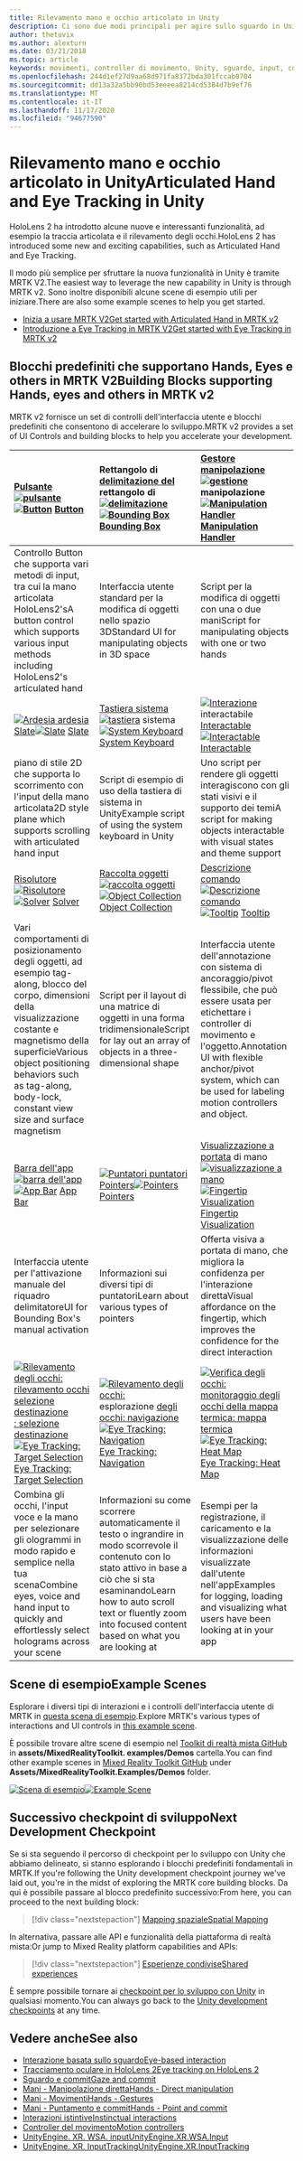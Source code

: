 ```yaml
---
title: Rilevamento mano e occhio articolato in Unity
description: Ci sono due modi principali per agire sullo sguardo in Unity, movimenti della mano e controller di movimento.
author: thetuvix
ms.author: alexturn
ms.date: 03/21/2018
ms.topic: article
keywords: movimenti, controller di movimento, Unity, sguardo, input, cuffie per realtà mista, cuffie di realtà mista di Windows, cuffie per realtà virtuale, MRTK, Toolkit di realtà mista
ms.openlocfilehash: 244d1ef27d9aa68d971fa8372bda301fccab0704
ms.sourcegitcommit: dd13a32a5bb90bd53eeeea8214cd5384d7b9ef76
ms.translationtype: MT
ms.contentlocale: it-IT
ms.lasthandoff: 11/17/2020
ms.locfileid: "94677590"
---
```

# <a name="articulated-hand-and-eye-tracking-in-unity"></a><span data-ttu-id="b3d79-104">Rilevamento mano e occhio articolato in Unity</span><span class="sxs-lookup"><span data-stu-id="b3d79-104">Articulated Hand and Eye Tracking in Unity</span></span>

<span data-ttu-id="b3d79-105">HoloLens 2 ha introdotto alcune nuove e interessanti funzionalità, ad esempio la traccia articolata e il rilevamento degli occhi.</span><span class="sxs-lookup"><span data-stu-id="b3d79-105">HoloLens 2 has introduced some new and exciting capabilities, such as Articulated Hand and Eye Tracking.</span></span>

<span data-ttu-id="b3d79-106">Il modo più semplice per sfruttare la nuova funzionalità in Unity è tramite MRTK V2.</span><span class="sxs-lookup"><span data-stu-id="b3d79-106">The easiest way to leverage the new capability in Unity is through MRTK v2.</span></span> <span data-ttu-id="b3d79-107">Sono inoltre disponibili alcune scene di esempio utili per iniziare.</span><span class="sxs-lookup"><span data-stu-id="b3d79-107">There are also some example scenes to help you get started.</span></span>

* [<span data-ttu-id="b3d79-108">Inizia a usare MRTK V2</span><span class="sxs-lookup"><span data-stu-id="b3d79-108">Get started with Articulated Hand  in MRTK v2</span></span>](https://microsoft.github.io/MixedRealityToolkit-Unity/Documentation/Input/HandTracking.html)
* [<span data-ttu-id="b3d79-109">Introduzione a Eye Tracking in MRTK V2</span><span class="sxs-lookup"><span data-stu-id="b3d79-109">Get started with Eye Tracking in MRTK v2</span></span>](https://microsoft.github.io/MixedRealityToolkit-Unity/Documentation/EyeTracking/EyeTracking_Main.html)

## <a name="building-blocks-supporting-hands-eyes-and-others-in-mrtk-v2"></a><span data-ttu-id="b3d79-110">Blocchi predefiniti che supportano Hands, Eyes e others in MRTK V2</span><span class="sxs-lookup"><span data-stu-id="b3d79-110">Building Blocks supporting Hands, eyes and others in MRTK v2</span></span>

<span data-ttu-id="b3d79-111">MRTK v2 fornisce un set di controlli dell'interfaccia utente e blocchi predefiniti che consentono di accelerare lo sviluppo.</span><span class="sxs-lookup"><span data-stu-id="b3d79-111">MRTK v2 provides a set of UI Controls and building blocks to help you accelerate your development.</span></span>

|  <span data-ttu-id="b3d79-112">[Pulsante](https://microsoft.github.io/MixedRealityToolkit-Unity/Documentation/README_Button.html) [ ![ pulsante](images/MRTK_Button_Main.png)](https://microsoft.github.io/MixedRealityToolkit-Unity/Documentation/README_Button.html)</span><span class="sxs-lookup"><span data-stu-id="b3d79-112">[![Button](images/MRTK_Button_Main.png)](https://microsoft.github.io/MixedRealityToolkit-Unity/Documentation/README_Button.html) [Button](https://microsoft.github.io/MixedRealityToolkit-Unity/Documentation/README_Button.html)</span></span> | <span data-ttu-id="b3d79-113">Rettangolo di [delimitazione del](https://microsoft.github.io/MixedRealityToolkit-Unity/Documentation/README_BoundingBox.html) rettangolo di [ ![ delimitazione](images/MRTK_BoundingBox_Main.png)](https://microsoft.github.io/MixedRealityToolkit-Unity/Documentation/README_BoundingBox.html)</span><span class="sxs-lookup"><span data-stu-id="b3d79-113">[![Bounding Box](images/MRTK_BoundingBox_Main.png)](https://microsoft.github.io/MixedRealityToolkit-Unity/Documentation/README_BoundingBox.html) [Bounding Box](https://microsoft.github.io/MixedRealityToolkit-Unity/Documentation/README_BoundingBox.html)</span></span> | <span data-ttu-id="b3d79-114">[Gestore manipolazione](https://microsoft.github.io/MixedRealityToolkit-Unity/Documentation/README_ManipulationHandler.html) [ ![ gestione](images/MRTK_Manipulation_Main.png)](https://microsoft.github.io/MixedRealityToolkit-Unity/Documentation/README_ManipulationHandler.html) manipolazione</span><span class="sxs-lookup"><span data-stu-id="b3d79-114">[![Manipulation Handler](images/MRTK_Manipulation_Main.png)](https://microsoft.github.io/MixedRealityToolkit-Unity/Documentation/README_ManipulationHandler.html) [Manipulation Handler](https://microsoft.github.io/MixedRealityToolkit-Unity/Documentation/README_ManipulationHandler.html)</span></span> |
|:--- | :--- | :--- |
| <span data-ttu-id="b3d79-115">Controllo Button che supporta vari metodi di input, tra cui la mano articolata HoloLens2's</span><span class="sxs-lookup"><span data-stu-id="b3d79-115">A button control which supports various input methods including HoloLens2's articulated hand</span></span> | <span data-ttu-id="b3d79-116">Interfaccia utente standard per la modifica di oggetti nello spazio 3D</span><span class="sxs-lookup"><span data-stu-id="b3d79-116">Standard UI for manipulating objects in 3D space</span></span> | <span data-ttu-id="b3d79-117">Script per la modifica di oggetti con una o due mani</span><span class="sxs-lookup"><span data-stu-id="b3d79-117">Script for manipulating objects with one or two hands</span></span> |
|  <span data-ttu-id="b3d79-118">[ ![ Ardesia ardesia](images/MRTK_Slate_Main.png)](https://microsoft.github.io/MixedRealityToolkit-Unity/Documentation/README_Slate.html) [Slate](https://microsoft.github.io/MixedRealityToolkit-Unity/Documentation/README_Slate.html)</span><span class="sxs-lookup"><span data-stu-id="b3d79-118">[![Slate](images/MRTK_Slate_Main.png)](https://microsoft.github.io/MixedRealityToolkit-Unity/Documentation/README_Slate.html) [Slate](https://microsoft.github.io/MixedRealityToolkit-Unity/Documentation/README_Slate.html)</span></span> | <span data-ttu-id="b3d79-119">[Tastiera sistema](https://microsoft.github.io/MixedRealityToolkit-Unity/Documentation/README_SystemKeyboard.html) [ ![ tastiera](images/MRTK_SystemKeyboard_Main.png)](https://microsoft.github.io/MixedRealityToolkit-Unity/Documentation/README_SystemKeyboard.html) sistema</span><span class="sxs-lookup"><span data-stu-id="b3d79-119">[![System Keyboard](images/MRTK_SystemKeyboard_Main.png)](https://microsoft.github.io/MixedRealityToolkit-Unity/Documentation/README_SystemKeyboard.html) [System Keyboard](https://microsoft.github.io/MixedRealityToolkit-Unity/Documentation/README_SystemKeyboard.html)</span></span> | <span data-ttu-id="b3d79-120">[ ![ Interazione](images/InteractableExamples.png)](https://microsoft.github.io/MixedRealityToolkit-Unity/Documentation/README_Interactable.html) interactabile [Interactable](https://microsoft.github.io/MixedRealityToolkit-Unity/Documentation/README_Interactable.html)</span><span class="sxs-lookup"><span data-stu-id="b3d79-120">[![Interactable](images/InteractableExamples.png)](https://microsoft.github.io/MixedRealityToolkit-Unity/Documentation/README_Interactable.html) [Interactable](https://microsoft.github.io/MixedRealityToolkit-Unity/Documentation/README_Interactable.html)</span></span> |
| <span data-ttu-id="b3d79-121">piano di stile 2D che supporta lo scorrimento con l'input della mano articolata</span><span class="sxs-lookup"><span data-stu-id="b3d79-121">2D style plane which supports scrolling with articulated hand input</span></span> | <span data-ttu-id="b3d79-122">Script di esempio di uso della tastiera di sistema in Unity</span><span class="sxs-lookup"><span data-stu-id="b3d79-122">Example script of using the system keyboard in Unity</span></span>  | <span data-ttu-id="b3d79-123">Uno script per rendere gli oggetti interagiscono con gli stati visivi e il supporto dei temi</span><span class="sxs-lookup"><span data-stu-id="b3d79-123">A script for making objects interactable with visual states and theme support</span></span> |
|  <span data-ttu-id="b3d79-124">[Risolutore](https://microsoft.github.io/MixedRealityToolkit-Unity/Documentation/README_Solver.html) [ ![ Risolutore](images/MRTK_Solver_Main.png)](https://microsoft.github.io/MixedRealityToolkit-Unity/Documentation/README_Solver.html)</span><span class="sxs-lookup"><span data-stu-id="b3d79-124">[![Solver](images/MRTK_Solver_Main.png)](https://microsoft.github.io/MixedRealityToolkit-Unity/Documentation/README_Solver.html) [Solver](https://microsoft.github.io/MixedRealityToolkit-Unity/Documentation/README_Solver.html)</span></span> | <span data-ttu-id="b3d79-125">[Raccolta oggetti](https://microsoft.github.io/MixedRealityToolkit-Unity/Documentation/README_ManipulationHandler.html) [ ![ raccolta oggetti](images/MRTK_ObjectCollection_Main.png)](https://microsoft.github.io/MixedRealityToolkit-Unity/Documentation/README_ManipulationHandler.html)</span><span class="sxs-lookup"><span data-stu-id="b3d79-125">[![Object Collection](images/MRTK_ObjectCollection_Main.png)](https://microsoft.github.io/MixedRealityToolkit-Unity/Documentation/README_ManipulationHandler.html) [Object Collection](https://microsoft.github.io/MixedRealityToolkit-Unity/Documentation/README_ManipulationHandler.html)</span></span> | <span data-ttu-id="b3d79-126">[Descrizione comando](https://microsoft.github.io/MixedRealityToolkit-Unity/Documentation/README_Tooltip.html) [ ![ Descrizione comando](images/MRTK_Tooltip_Main.png)](https://microsoft.github.io/MixedRealityToolkit-Unity/Documentation/README_Tooltip.html)</span><span class="sxs-lookup"><span data-stu-id="b3d79-126">[![Tooltip](images/MRTK_Tooltip_Main.png)](https://microsoft.github.io/MixedRealityToolkit-Unity/Documentation/README_Tooltip.html) [Tooltip](https://microsoft.github.io/MixedRealityToolkit-Unity/Documentation/README_Tooltip.html)</span></span> |
| <span data-ttu-id="b3d79-127">Vari comportamenti di posizionamento degli oggetti, ad esempio tag-along, blocco del corpo, dimensioni della visualizzazione costante e magnetismo della superficie</span><span class="sxs-lookup"><span data-stu-id="b3d79-127">Various object positioning behaviors such as tag-along, body-lock, constant view size and surface magnetism</span></span> | <span data-ttu-id="b3d79-128">Script per il layout di una matrice di oggetti in una forma tridimensionale</span><span class="sxs-lookup"><span data-stu-id="b3d79-128">Script for lay out an array of objects in a three-dimensional shape</span></span> | <span data-ttu-id="b3d79-129">Interfaccia utente dell'annotazione con sistema di ancoraggio/pivot flessibile, che può essere usata per etichettare i controller di movimento e l'oggetto.</span><span class="sxs-lookup"><span data-stu-id="b3d79-129">Annotation UI with flexible anchor/pivot system, which can be used for labeling motion controllers and object.</span></span> |
|  <span data-ttu-id="b3d79-130">[Barra dell'app](https://microsoft.github.io/MixedRealityToolkit-Unity/Documentation/README_AppBar.html) [ ![ barra dell'app](images/MRTK_AppBar_Main.png)](https://microsoft.github.io/MixedRealityToolkit-Unity/Documentation/README_AppBar.html)</span><span class="sxs-lookup"><span data-stu-id="b3d79-130">[![App Bar](images/MRTK_AppBar_Main.png)](https://microsoft.github.io/MixedRealityToolkit-Unity/Documentation/README_AppBar.html) [App Bar](https://microsoft.github.io/MixedRealityToolkit-Unity/Documentation/README_AppBar.html)</span></span> | <span data-ttu-id="b3d79-131">[ ![ Puntatori puntatori](images/MRTK_Pointer_Main.png)](https://microsoft.github.io/MixedRealityToolkit-Unity/Documentation/Input/Pointers.html) [Pointers](https://microsoft.github.io/MixedRealityToolkit-Unity/Documentation/Input/Pointers.html)</span><span class="sxs-lookup"><span data-stu-id="b3d79-131">[![Pointers](images/MRTK_Pointer_Main.png)](https://microsoft.github.io/MixedRealityToolkit-Unity/Documentation/Input/Pointers.html) [Pointers](https://microsoft.github.io/MixedRealityToolkit-Unity/Documentation/Input/Pointers.html)</span></span> | <span data-ttu-id="b3d79-132">[Visualizzazione a portata](https://microsoft.github.io/MixedRealityToolkit-Unity/Documentation/README_FingertipVisualization.html) di mano [ ![ visualizzazione a mano](images/MRTK_FingertipVisualization_Main.png)](https://microsoft.github.io/MixedRealityToolkit-Unity/Documentation/README_FingertipVisualization.html)</span><span class="sxs-lookup"><span data-stu-id="b3d79-132">[![Fingertip Visualization](images/MRTK_FingertipVisualization_Main.png)](https://microsoft.github.io/MixedRealityToolkit-Unity/Documentation/README_FingertipVisualization.html) [Fingertip Visualization](https://microsoft.github.io/MixedRealityToolkit-Unity/Documentation/README_FingertipVisualization.html)</span></span> |
| <span data-ttu-id="b3d79-133">Interfaccia utente per l'attivazione manuale del riquadro delimitatore</span><span class="sxs-lookup"><span data-stu-id="b3d79-133">UI for Bounding Box's manual activation</span></span> | <span data-ttu-id="b3d79-134">Informazioni sui diversi tipi di puntatori</span><span class="sxs-lookup"><span data-stu-id="b3d79-134">Learn about various types of pointers</span></span> | <span data-ttu-id="b3d79-135">Offerta visiva a portata di mano, che migliora la confidenza per l'interazione diretta</span><span class="sxs-lookup"><span data-stu-id="b3d79-135">Visual affordance on the fingertip, which improves the confidence for the direct interaction</span></span> |
|  <span data-ttu-id="b3d79-136">[ ![ Rilevamento degli occhi: rilevamento occhi selezione destinazione](images/mrtk_et_targetselect.png)](https://microsoft.github.io/MixedRealityToolkit-Unity/Documentation/EyeTracking/EyeTracking_TargetSelection.html) [: selezione destinazione](https://microsoft.github.io/MixedRealityToolkit-Unity/Documentation/EyeTracking/EyeTracking_TargetSelection.html)</span><span class="sxs-lookup"><span data-stu-id="b3d79-136">[![Eye Tracking: Target Selection](images/mrtk_et_targetselect.png)](https://microsoft.github.io/MixedRealityToolkit-Unity/Documentation/EyeTracking/EyeTracking_TargetSelection.html) [Eye Tracking: Target Selection](https://microsoft.github.io/MixedRealityToolkit-Unity/Documentation/EyeTracking/EyeTracking_TargetSelection.html)</span></span> | <span data-ttu-id="b3d79-137">[ ![ Rilevamento degli occhi:](images/mrtk_et_navigation.png)](https://microsoft.github.io/MixedRealityToolkit-Unity/Documentation/EyeTracking/EyeTracking_Navigation.html) esplorazione [degli occhi: navigazione](https://microsoft.github.io/MixedRealityToolkit-Unity/Documentation/EyeTracking/EyeTracking_Navigation.html)</span><span class="sxs-lookup"><span data-stu-id="b3d79-137">[![Eye Tracking: Navigation](images/mrtk_et_navigation.png)](https://microsoft.github.io/MixedRealityToolkit-Unity/Documentation/EyeTracking/EyeTracking_Navigation.html) [Eye Tracking: Navigation](https://microsoft.github.io/MixedRealityToolkit-Unity/Documentation/EyeTracking/EyeTracking_Navigation.html)</span></span> | <span data-ttu-id="b3d79-138">[ ![ Verifica degli occhi:](images/mrtk_et_heatmaps.png)](https://microsoft.github.io/MixedRealityToolkit-Unity/Documentation/EyeTracking/EyeTracking_Visualization.html) [monitoraggio degli occhi della mappa termica: mappa termica](https://microsoft.github.io/MixedRealityToolkit-Unity/Documentation/EyeTracking/EyeTracking_Visualization.html)</span><span class="sxs-lookup"><span data-stu-id="b3d79-138">[![Eye Tracking: Heat Map](images/mrtk_et_heatmaps.png)](https://microsoft.github.io/MixedRealityToolkit-Unity/Documentation/EyeTracking/EyeTracking_Visualization.html) [Eye Tracking: Heat Map](https://microsoft.github.io/MixedRealityToolkit-Unity/Documentation/EyeTracking/EyeTracking_Visualization.html)</span></span> |
| <span data-ttu-id="b3d79-139">Combina gli occhi, l'input voce e la mano per selezionare gli ologrammi in modo rapido e semplice nella tua scena</span><span class="sxs-lookup"><span data-stu-id="b3d79-139">Combine eyes, voice and hand input to quickly and effortlessly select holograms across your scene</span></span> | <span data-ttu-id="b3d79-140">Informazioni su come scorrere automaticamente il testo o ingrandire in modo scorrevole il contenuto con lo stato attivo in base a ciò che si sta esaminando</span><span class="sxs-lookup"><span data-stu-id="b3d79-140">Learn how to auto scroll text or fluently zoom into focused content based on what you are looking at</span></span>| <span data-ttu-id="b3d79-141">Esempi per la registrazione, il caricamento e la visualizzazione delle informazioni visualizzate dall'utente nell'app</span><span class="sxs-lookup"><span data-stu-id="b3d79-141">Examples for logging, loading and visualizing what users have been looking at in your app</span></span> |

## <a name="example-scenes"></a><span data-ttu-id="b3d79-142">Scene di esempio</span><span class="sxs-lookup"><span data-stu-id="b3d79-142">Example Scenes</span></span>

<span data-ttu-id="b3d79-143">Esplorare i diversi tipi di interazioni e i controlli dell'interfaccia utente di MRTK in [questa scena di esempio](https://microsoft.github.io/MixedRealityToolkit-Unity/Documentation/README_HandInteractionExamples.html).</span><span class="sxs-lookup"><span data-stu-id="b3d79-143">Explore MRTK's various types of interactions and UI controls in [this example scene](https://microsoft.github.io/MixedRealityToolkit-Unity/Documentation/README_HandInteractionExamples.html).</span></span>

<span data-ttu-id="b3d79-144">È possibile trovare altre scene di esempio nel [Toolkit di realtà mista GitHub](https://github.com/Microsoft/MixedRealityToolkit-Unity) in **assets/MixedRealityToolkit. examples/Demos** cartella.</span><span class="sxs-lookup"><span data-stu-id="b3d79-144">You can find  other example scenes in [Mixed Reality Toolkit GitHub](https://github.com/Microsoft/MixedRealityToolkit-Unity) under **Assets/MixedRealityToolkit.Examples/Demos** folder.</span></span>

<span data-ttu-id="b3d79-145">[![Scena di esempio](images/MRTK_Examples.png)](https://microsoft.github.io/MixedRealityToolkit-Unity/Documentation/README_HandInteractionExamples.html)</span><span class="sxs-lookup"><span data-stu-id="b3d79-145">[![Example Scene](images/MRTK_Examples.png)](https://microsoft.github.io/MixedRealityToolkit-Unity/Documentation/README_HandInteractionExamples.html)</span></span>

## <a name="next-development-checkpoint"></a><span data-ttu-id="b3d79-146">Successivo checkpoint di sviluppo</span><span class="sxs-lookup"><span data-stu-id="b3d79-146">Next Development Checkpoint</span></span>

<span data-ttu-id="b3d79-147">Se si sta seguendo il percorso di checkpoint per lo sviluppo con Unity che abbiamo delineato, si stanno esplorando i blocchi predefiniti fondamentali in MRTK.</span><span class="sxs-lookup"><span data-stu-id="b3d79-147">If you're following the Unity development checkpoint journey we've laid out, you're in the midst of exploring the MRTK core building blocks.</span></span> <span data-ttu-id="b3d79-148">Da qui è possibile passare al blocco predefinito successivo:</span><span class="sxs-lookup"><span data-stu-id="b3d79-148">From here, you can proceed to the next building block:</span></span>

> [!div class="nextstepaction"]
> [<span data-ttu-id="b3d79-149">Mapping spaziale</span><span class="sxs-lookup"><span data-stu-id="b3d79-149">Spatial Mapping</span></span>](spatial-mapping-in-unity.md)

<span data-ttu-id="b3d79-150">In alternativa, passare alle API e funzionalità della piattaforma di realtà mista:</span><span class="sxs-lookup"><span data-stu-id="b3d79-150">Or jump to Mixed Reality platform capabilities and APIs:</span></span>

> [!div class="nextstepaction"]
> [<span data-ttu-id="b3d79-151">Esperienze condivise</span><span class="sxs-lookup"><span data-stu-id="b3d79-151">Shared experiences</span></span>](shared-experiences-in-unity.md)

<span data-ttu-id="b3d79-152">È sempre possibile tornare ai [checkpoint per lo sviluppo con Unity](unity-development-overview.md#2-core-building-blocks) in qualsiasi momento.</span><span class="sxs-lookup"><span data-stu-id="b3d79-152">You can always go back to the [Unity development checkpoints](unity-development-overview.md#2-core-building-blocks) at any time.</span></span>

## <a name="see-also"></a><span data-ttu-id="b3d79-153">Vedere anche</span><span class="sxs-lookup"><span data-stu-id="b3d79-153">See also</span></span>

* [<span data-ttu-id="b3d79-154">Interazione basata sullo sguardo</span><span class="sxs-lookup"><span data-stu-id="b3d79-154">Eye-based interaction</span></span>](../../design/eye-gaze-interaction.md)
* [<span data-ttu-id="b3d79-155">Tracciamento oculare in HoloLens 2</span><span class="sxs-lookup"><span data-stu-id="b3d79-155">Eye tracking on HoloLens 2</span></span>](../../design/eye-tracking.md)
* [<span data-ttu-id="b3d79-156">Sguardo e commit</span><span class="sxs-lookup"><span data-stu-id="b3d79-156">Gaze and commit</span></span>](../../design/gaze-and-commit.md)
* [<span data-ttu-id="b3d79-157">Mani - Manipolazione diretta</span><span class="sxs-lookup"><span data-stu-id="b3d79-157">Hands - Direct manipulation</span></span>](../../design/direct-manipulation.md)
* [<span data-ttu-id="b3d79-158">Mani - Movimenti</span><span class="sxs-lookup"><span data-stu-id="b3d79-158">Hands - Gestures</span></span>](../../design/gaze-and-commit.md#composite-gestures)
* [<span data-ttu-id="b3d79-159">Mani - Puntamento e commit</span><span class="sxs-lookup"><span data-stu-id="b3d79-159">Hands - Point and commit</span></span>](../../design/point-and-commit.md)
* [<span data-ttu-id="b3d79-160">Interazioni istintive</span><span class="sxs-lookup"><span data-stu-id="b3d79-160">Instinctual interactions</span></span>](../../design/interaction-fundamentals.md)
* [<span data-ttu-id="b3d79-161">Controller del movimento</span><span class="sxs-lookup"><span data-stu-id="b3d79-161">Motion controllers</span></span>](../../design/motion-controllers.md)
* [<span data-ttu-id="b3d79-162">UnityEngine. XR. WSA. input</span><span class="sxs-lookup"><span data-stu-id="b3d79-162">UnityEngine.XR.WSA.Input</span></span>](https://docs.unity3d.com/ScriptReference/XR.WSA.Input.InteractionManager.html)
* [<span data-ttu-id="b3d79-163">UnityEngine. XR. InputTracking</span><span class="sxs-lookup"><span data-stu-id="b3d79-163">UnityEngine.XR.InputTracking</span></span>](https://docs.unity3d.com/ScriptReference/XR.InputTracking.html)

